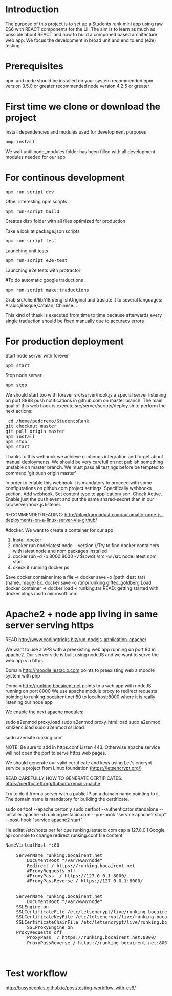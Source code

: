 # Introduction 
The purpose of this project is to set up a Students rank mini app using raw ES6 with REACT components for the UI. The aim is to learn as much as possible about REACT and how to build a componed based architecture web app. We focus the development in broad unit and end to end (e2e) testing

# Prerequisites
npm and node should be installed on your system
recommended npm version 3.5.0 or greater 
recommended node version 4.2.5 or greater 

# First time we clone or download the project 
Install dependencies and modules used for development purposes
<pre>nmp install </pre>
We wait until node_modules folder has been filled with all development modules needed for our app

# For continous development 

<pre>npm run-script dev</pre>

Other interesting npm scripts  
 
<pre>npm run-script build </pre>
Creates dist/ folder with all files optimized for production

Take a look at package.json scripts
<pre>npm run-script test</pre> Launching unit tests
<pre>npm run-script e2e-test</pre> Launching e2e tests with protractor

#To do automatic google traductions
<pre>npm run-script make:traductions</pre>
Grab src/client/lib/i18n/englishOriginal and traslate it to several languages: Arabic,Basque,Catalan, Chinese...

This kind of thask is executed from time to time because afterwards every single traduction should be fixed manually due to accuracy errors

# For production deployment
Start node server with forever <pre>npm start</pre>
Stop node server <pre>npm stop</pre>

We should start too with forever src/server/hook.js a special server listening on port 8888 push notifications in github.com on master branch.
The main goal of this web hook is execute src/server/scripts/deploy.sh to perform the next actions:
<pre>
 cd /home/pedcremo/StudentsRank
git checkout master
git pull origin master
npm install
npm stop
npm start
</pre>
Thanks to this webhook we achieve continuos integration and forget about manual deployments. We should be very carefull on not publish something unstable on master branch.
We must pass all testings before be tempted to command 'git push origin master'

In order to enable this webhook it is mandatory to proceed with some configurations on github.com project settings. Specifically webhooks section. Add webhook. Set content type to application/json. Check Active. Enable just the push event and put the same shared-secret than in our src/server/hook.js listener. 

RECOMMENDED READING:
http://blog.karmadust.com/automatic-node-js-deployments-on-a-linux-server-via-github/

#docker. We want to create a container for our app

1. Install docker
2. docker run node:latest node --version //Try to find docker containers with latest node and npm packages installed
3. docker run -d -p 8000:8000 -v $(pwd):/src -w /src node:latest npm start
4. ckeck if running docker ps

Save docker container into a file -> docker save -o {path_dest_tar} {name_image} 
Ex. docker save -o /tmp/runking gifted_goldberg
Load docker container -> docker load -i runking.tar 
READ: getting started with docker blogs.msdn.microsoft.com

# Apache2 + node app living in same server serving https 
READ http://www.codingtricks.biz/run-nodejs-application-apache/

We want to use a VPS with a preexisting web app running on port 80 in apache2.
Our server side is built using nodeJS and we want to serve the web app via https.

Domain http://moodle.iestacio.com points to preexisting web a moodle system with php

Domain http://runking.bocairent.net  points to a web app with nodeJS running on port 8000
We use apache module proxy to redirect requests pointing to runking.bocairent.net:80 to localhost:8000 where it is really listening our node app

We enable the next apache modules:

sudo a2enmod proxy.load
sudo a2enmod proxy_html.load
sudo a2enmod xml2enc.load
sudo a2enmod ssl.load

sudo a2ensite runking.conf

NOTE: Be sure to add in https.conf  Listen 443. Otherwise apache service will not open the port to serve https web pages.

We should generate our valid certificate and keys using Let's encrypt service a project from Linux foundation (https://letsencrypt.org/)

READ CAREFULLY HOW TO GENERATE CERTIFICATES: https://certbot.eff.org/#ubuntuxenial-apache

Try to do it from a server with a public IP an a domain name pointing to it. The domain name is mandatory for building the certificate.

sudo certbot --apache certonly
sudo certbot --authenticator standalone --installer apache  -d runking.iestacio.com --pre-hook "service apache2 stop" --post-hook "service apache2 start"

He editat /etc/hosts per fer que runking.iestacio.com cap a 127.0.0.1
Google api console to change redirect 
runking.conf file content
<pre>
NameVirtualHost *:80
<VirtualHost *:80>
	ServerName runking.bocairent.net
        DocumentRoot "/var/www/node"
        Redirect / https://runking.bocairent.net
        #ProxyRequests off
        #ProxyPass  / https://127.0.0.1:8000/
        #ProxyPassReverse / https://127.0.0.1:8000/
</VirtualHost>
<VirtualHost *:443>
	ServerName runking.bocairent.net
        DocumentRoot "/var/www/node"
	SSLEngine on
	SSLCertificateFile /etc/letsencrypt/live/runking.bocairent.net/cert.pem
	SSLCertificateKeyFile /etc/letsencrypt/live/runking.bocairent.net/privkey.pem
	SSLCertificateChainFile /etc/letsencrypt/live/runking.bocairent.net/fullchain.pem
        SSLProxyEngine on 
	ProxyRequests off
        ProxyPass  / https://runking.bocairent.net:8000/
        ProxyPassReverse / https://runking.bocairent.net:8000/
</VirtualHost>

</pre>

# Test workflow 
http://busypeoples.github.io/post/testing-workflow-with-es6/